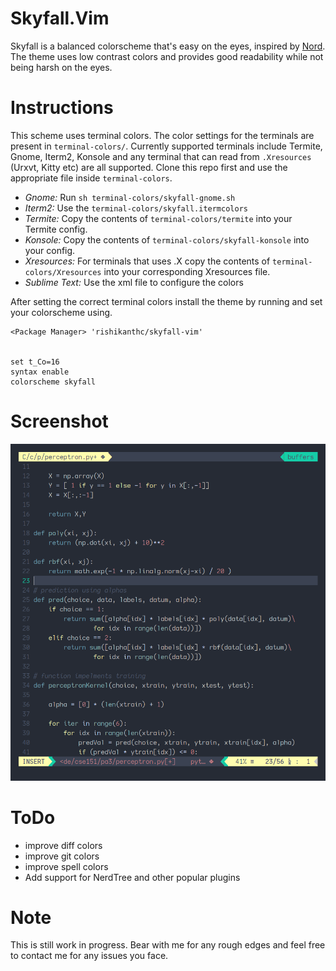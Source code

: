 # Skyfall.Vim

Skyfall is a balanced colorscheme that's easy on the eyes, inspired by [Nord][1].
The theme uses low contrast colors and provides good readability while not being harsh on
the eyes.

# Instructions

This scheme uses terminal colors. The color settings for the terminals are present in
`terminal-colors/`. Currently supported terminals include Termite, Gnome, Iterm2, Konsole
and any terminal that can read from `.Xresources` (Urxvt, Kitty etc) are all supported. 
Clone this repo first and use the appropriate file inside `terminal-colors`.

- _Gnome:_ Run `sh terminal-colors/skyfall-gnome.sh`
- _Iterm2:_ Use the `terminal-colors/skyfall.itermcolors`
- _Termite:_ Copy the contents of `terminal-colors/termite` into your Termite config.
- _Konsole:_ Copy the contents of `terminal-colors/skyfall-konsole` into your config.
- _Xresources:_ For terminals that uses .X copy the contents of `terminal-colors/Xresources`
into your corresponding Xresources file.
- _Sublime Text:_ Use the xml file to configure the colors 

After setting the correct terminal colors install the theme by running and set your
colorscheme using.
```viml
<Package Manager> 'rishikanthc/skyfall-vim'


set t_Co=16
syntax enable
colorscheme skyfall
```

# Screenshot

![neovim](nvim.png)

# ToDo
- improve diff colors
- improve git colors
- improve spell colors
- Add support for NerdTree and other popular plugins

[1]: https://github.com/arcticicestudio/nord-vim

# Note
This is still work in progress. Bear with me for any rough edges and feel free to contact me for any issues you face.
